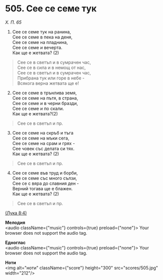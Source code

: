 # 505. Сее се семе тук  

*Х. П. 65*  

1. Сее се семе тук на ранина,  
Сее се семе в пека на деня,  
Сее се семе на пладнина,  
Сее се семе и вечерта.  
Как ще е жетвата? (2)  

> Сее се в светъл и в сумрачен час,  
> Сее се в сила и в немощ от нас,  
> Сее се в светъл и в сумрачен час,  
> Прибрана тук или горе в небе -  
> Всякога верна жетвата ще е!  

2. Сее се семе в трънлива земя,  
Сее се семе на пътя, в страна,  
Сее се семе и в черни бразди,  
Сее се семе и по скали.  
Как ще е жетвата?(2)  

> Сее се в светъл и пр.  

3. Сее се семе на скръб и тъга  
Сее се семе на мъки сега,  
Сее се семе на срам и грях -  
Сее човек със делата си тях.  
Как ще е жетвата? (2)  

> Сее се в светъл и пр.  

4. Сее се семе във труд и борби,  
Сее се семе със много сълзи,  
Сее се с вяра до славния ден -  
Верний тогава ще е блажен.  
Как ще е жетвата? (2)  

> Сее се в светъл и пр.  

[(Лука 8:4)](http://biblia.bg/index.php?k=42&g=8&s=4)  

__Мелодия__  
<audio className={"music"} controls={true} preload={"none"}><source src="mp3/505.mp3" type="audio/mpeg"/>
Your browser does not support the audio tag.
</audio>  

__Едноглас__  
<audio className={"music"} controls={true} preload={"none"}><source src="transp/505.mp3" type="audio/mpeg"/>
Your browser does not support the audio tag.
</audio>  

__Ноти__  
<img alt="ноти" className={"score"} height="300" src="scores/505.jpg" width="212"/>
